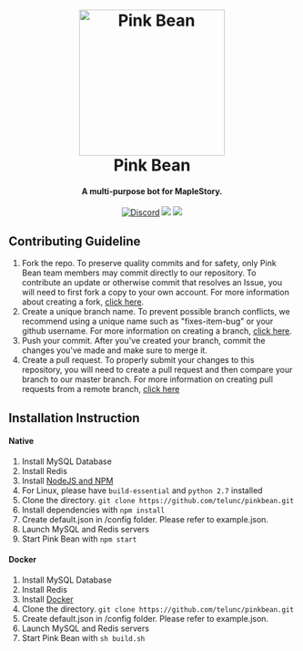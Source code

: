 <h1 align="center">
  <a href="https://www.pinkbean.xyz/"><img src="https://www.pinkbean.xyz/image/pinkbean.png" width="256px" alt="Pink Bean"></a>
  <br />
  Pink Bean
  <br />
</h1>
<h4 align="center">A multi-purpose bot for MapleStory.</h4>
<p align="center">
  <a href="https://discord.gg/wBUKQhN" target="_blank"><img src="https://discordapp.com/api/guilds/275541650024169472/embed.png" alt="Discord"></a>
  <a href="https://david-dm.org/telunc/pinkbean" title="dependencies status"><img src="https://david-dm.org/telunc/pinkbean/status.svg"/></a>
  <a href="https://travis-ci.org/telunc/pinkbean" target="_blank"><img src="https://travis-ci.org/telunc/pinkbean.svg?branch=master"></a>
</p>

## Contributing Guideline
1. Fork the repo. To preserve quality commits and for safety, only Pink Bean team members may commit directly to our repository. To contribute an update or otherwise commit that resolves an Issue, you will need to first fork a copy to your own account. For more information about creating a fork, [click here](https://help.github.com/articles/fork-a-repo/).
2. Create a unique branch name. To prevent possible branch conflicts, we recommend using a unique name such as "fixes-item-bug" or your github username. For more information on creating a branch, [click here](https://help.github.com/articles/creating-and-deleting-branches-within-your-repository/).
3. Push your commit. After you've created your branch, commit the changes you've made and make sure to merge it.
4. Create a pull request. To properly submit your changes to this repository, you will need to create a pull request and then compare your branch to our master branch. For more information on creating pull requests from a remote branch, [click here](https://help.github.com/articles/creating-a-pull-request-from-a-fork/)

## Installation Instruction
#### Native
1. Install MySQL Database
2. Install Redis
3. Install <a href="https://nodejs.org/en/">NodeJS and NPM</a>
4. For Linux, please have `build-essential` and `python 2.7` installed
5. Clone the directory. `git clone https://github.com/telunc/pinkbean.git`
6. Install dependencies with `npm install`
7. Create default.json in /config folder. Please refer to example.json.
8. Launch MySQL and Redis servers
9. Start Pink Bean with `npm start`

#### Docker
1. Install MySQL Database
2. Install Redis
3. Install <a href="https://www.docker.com/">Docker</a>
4. Clone the directory. `git clone https://github.com/telunc/pinkbean.git`
5. Create default.json in /config folder. Please refer to example.json.
6. Launch MySQL and Redis servers
7. Start Pink Bean with `sh build.sh`
